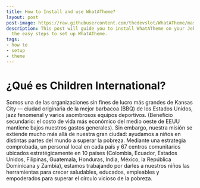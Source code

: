 ```yaml
---
title: How to Install and use WhatATheme?
layout: post
post-image: https://raw.githubusercontent.com/thedevslot/WhatATheme/master/assets/images/How%20to%20install%20and%20use%20WhatATheme.png?token=AHMQUEPHRKQFL5FS624RDJ26Z64HK
description: This post will guide you to install WhatATheme on your Jekyll site, follow
  the easy steps to set up WhatATheme.
tags:
- how to
- setup
- theme
---
```



# ¿Qué es Children International?

Somos una de las organizaciones sin fines de lucro más grandes de Kansas City — ciudad originaria de la mejor barbacoa (BBQ) de los Estados Unidos, jazz fenomenal y varios asombrosos equipos deportivos. (Beneficio secundario: el costo de vida más económico del medio oeste de EEUU mantiene bajos nuestros gastos generales).
Sin embargo, nuestra misión se extiende mucho más allá de nuestra gran ciudad: ayudamos a niños en distintas partes del mundo a superar la pobreza. Mediante una estrategia comprobada, un personal local en cada país y 67 centros comunitarios ubicados estratégicamente en 10 países (Colombia, Ecuador, Estados Unidos, Filipinas, Guatemala, Honduras, India, México, la República Dominicana y Zambia), estamos trabajando por darles a nuestros niños las herramientas para crecer saludables, educados, empleables y empoderados para superar el círculo vicioso de la pobreza.
